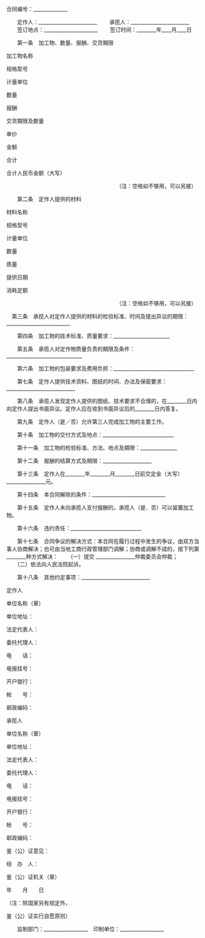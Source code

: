 
 


合同编号：______________


　　定作人：________________________
　　承揽人：________________________
　　签订地点：______________________
　　签订时间：________年____月____日


　　第一条　加工物、数量、报酬、交货期限




 

  

   


加工物名称





   


规格型号





   


计量单位





   


数量





   


报酬





   


交货期限及数量





  

  

   


单价





   


金额





   


合计





   



 




   



 




   



 




   



 




   



 




  

  

   



 




   



 




   



 




   



 




   



 




   



 




   



 




   



 




   



 




   



 




   



 




   



 




  

  

   



 




   



 




   



 




   



 




   



 




   



 




   



 




   



 




   



 




   



 




   



 




   



 




  

  

   


合计人民币金额（大写）





  

 




　　　　　　　　　　　　　　　　　　　　　（注：空格如不够用，可以另接）





　　第二条　定作人提供的材料




 

  

   


材料名称





   


规格型号


 




   


计量单位





   


数量





   


质量





   


提供日期





   


消耗定额





  

  

   



 




   



 




   



 




   



 




   



 




   



 




   



 




  

  

   



 




   



 




   



 




   



 




   



 




   



 




   



 




  

  

   



 




   



 




   



 




   



 




   



 




   



 




   



 




  

 




　　　　　　　　　　　　　　　　　　　　　（注：空格如不够用，可以另接）





  　第三条　承揽人对定作人提供的材料的检验标准、时间及提出异议的期限：__________________________


　　第四条　加工物的技术标准、质量要求：_______________________


　　第五条　承揽人对定作物质量负责的期限及条件：_______________________________


　　第六条　加工物的包装要求及费用负担：_________________________________


　　第七条　定作人提供技术资料、图纸的时间、办法及保密要求：____________________________


　　第八条　承揽人发现定作人提供的图纸、技术要求不合理的，在________日内向定作人提出书面异议。定作人应在收到书面异议后的________日内答复。


　　第九条　定作人（是／否）允许第三人完成加工物的主要工作。


　　第十条　加工物的交付方式及地点：_____________________________


　　第十一条　加工物的检验标准、方法、地点及期限：_______________


　　第十二条　报酬的结算方式及期限：____________________


　　第十三条　定作人在________年________月________日前交定金（大写）________________元。


　　第十四条　本合同解除的条件：______________________________


　　第十五条　定作人未向承揽人支付报酬的，承揽人（是．否）可以留置加工物。


　　第十六条　违约责任：_____________________________


　　第十七条　合同争议的解决方式：本合同在履行过程中发生的争议，由双方当事人协商解决；也可由当地工商行政管理部门调解；协商或调解不成的，按下列第________种方式解决：
　　（一）提交 ________________仲裁委员会仲裁；
　　（二）依法向人民法院起诉。


　　第十八条　其他约定事项：____________________________




 

  

   


定作人





单位名称（章）





单位地址：





法定代表人：





委托代理人：





电　　话：





电报挂号：





开户银行：





帐　　号：





邮政编码：





   


承揽人





单位名称（章）





单位地址：





法定代表人：





委托代理人：





电　　话：





电报挂号：





开户银行：





帐　　号：





邮政编码：





   


鉴（公）证意见：





经　办　人：





鉴（公）证机关（章）





年　　月　　日





（注：除国家另有规定外，





鉴（公）证实行自愿原则）





  

 




　　监制部门：__________________　印制单位：__________________



 


 

 
 
 
 
 
  


  
 

  


  


  
 
 
 
 


